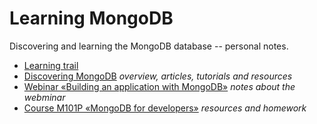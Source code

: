Learning MongoDB
================

Discovering and learning the MongoDB database -- personal notes.

* [Learning trail](https://github.com/olange/learning-mongodb/wiki/Learning-Trail-·-MongoDB)
* [Discovering MongoDB](https://github.com/olange/learning-mongodb/wiki/Discovering-MongoDB) _overview, articles, tutorials and resources_
* [Webinar «Building an application with MongoDB»](https://github.com/olange/learning-mongodb/blob/master/webinar-build-an-app/README.md) _notes about the webminar_
* [Course M101P «MongoDB for developers»](https://github.com/olange/learning-mongodb/tree/master/course-m101p) _resources and homework_
